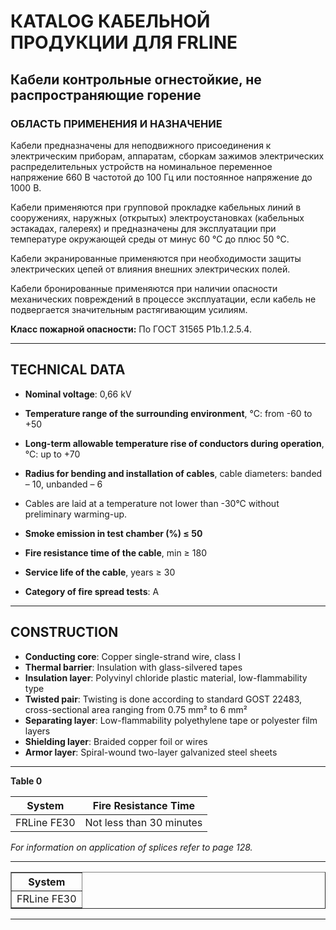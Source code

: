 # КATALOG КАБЕЛЬНОЙ ПРОДУКЦИИ ДЛЯ FRLINE

## Кабели контрольные огнестойкие, не распространяющие горение  
### ОБЛАСТЬ ПРИМЕНЕНИЯ И НАЗНАЧЕНИЕ  

Кабели предназначены для неподвижного присоединения к электрическим приборам, аппаратам, сборкам зажимов электрических распределительных устройств на номинальное переменное напряжение 660 В частотой до 100 Гц или постоянное напряжение до 1000 В.

Кабели применяются при групповой прокладке кабельных линий в сооружениях, наружных (открытых) электроустановках (кабельных эстакадах, галереях) и предназначены для эксплуатации при температуре окружающей среды от минус 60 °С до плюс 50 °С.

Кабели экранированные применяются при необходимости защиты электрических цепей от влияния внешних электрических полей. 

Кабели бронированные применяются при наличии опасности механических повреждений в процессе эксплуатации, если кабель не подвергается значительным растягивающим усилиям.

**Класс пожарной опасности:** По ГОСТ 31565 P1b.1.2.5.4.

---

## TECHNICAL DATA

- **Nominal voltage**: 0,66 kV 
- **Temperature range of the surrounding environment**, °C: from -60 to +50
- **Long-term allowable temperature rise of conductors during operation**, °C: up to +70
- **Radius for bending and installation of cables**, cable diameters: banded – 10, unbanded – 6
- Cables are laid at a temperature not lower than -30°C without preliminary warming-up.

- **Smoke emission in test chamber (%) ≤ 50**
- **Fire resistance time of the cable**, min ≥ 180
- **Service life of the cable**, years ≥ 30
- **Category of fire spread tests**: A

---

## CONSTRUCTION

- **Conducting core**: Copper single-strand wire, class I
- **Thermal barrier**: Insulation with glass-silvered tapes
- **Insulation layer**: Polyvinyl chloride plastic material, low-flammability type
- **Twisted pair**: Twisting is done according to standard GOST 22483, cross-sectional area ranging from 0.75 mm² to 6 mm²
- **Separating layer**: Low-flammability polyethylene tape or polyester film layers
- **Shielding layer**: Braided copper foil or wires
- **Armor layer**: Spiral-wound two-layer galvanized steel sheets

---

**Table 0**

| System | Fire Resistance Time |
|--------|---------------------|
| FRLine FE30 | Not less than 30 minutes |

*For information on application of splices refer to page 128.*

---
<table border="1" id="291371af-3e07-48ac-baa0-56945e99e8fe" style="border-collapse: collapse;">
<tbody>
<tr><th>System</th></tr>
<tr><td>FRLine FE30</td></tr>
</tbody>
</table>

---
